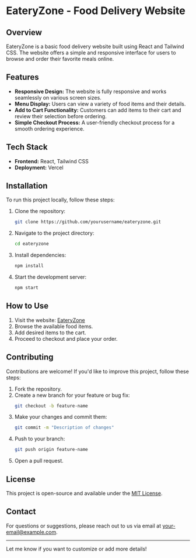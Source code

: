 
# EateryZone - Food Delivery Website

## Overview

EateryZone is a basic food delivery website built using React and Tailwind CSS. The website offers a simple and responsive interface for users to browse and order their favorite meals online.

## Features

- **Responsive Design:** The website is fully responsive and works seamlessly on various screen sizes.
- **Menu Display:** Users can view a variety of food items and their details.
- **Add to Cart Functionality:** Customers can add items to their cart and review their selection before ordering.
- **Simple Checkout Process:** A user-friendly checkout process for a smooth ordering experience.

## Tech Stack

- **Frontend:** React, Tailwind CSS
- **Deployment:** Vercel

## Installation

To run this project locally, follow these steps:

1. Clone the repository:
   ```bash
   git clone https://github.com/yourusername/eateryzone.git
   ```
2. Navigate to the project directory:
   ```bash
   cd eateryzone
   ```
3. Install dependencies:
   ```bash
   npm install
   ```
4. Start the development server:
   ```bash
   npm start
   ```

## How to Use

1. Visit the website: [EateryZone](https://eateryzone.vercel.app/)
2. Browse the available food items.
3. Add desired items to the cart.
4. Proceed to checkout and place your order.

## Contributing

Contributions are welcome! If you'd like to improve this project, follow these steps:

1. Fork the repository.
2. Create a new branch for your feature or bug fix:
   ```bash
   git checkout -b feature-name
   ```
3. Make your changes and commit them:
   ```bash
   git commit -m "Description of changes"
   ```
4. Push to your branch:
   ```bash
   git push origin feature-name
   ```
5. Open a pull request.

## License

This project is open-source and available under the [MIT License](LICENSE).

## Contact

For questions or suggestions, please reach out to us via email at [your-email@example.com](mailto:shrey280302@gmail.com).

---

Let me know if you want to customize or add more details!
